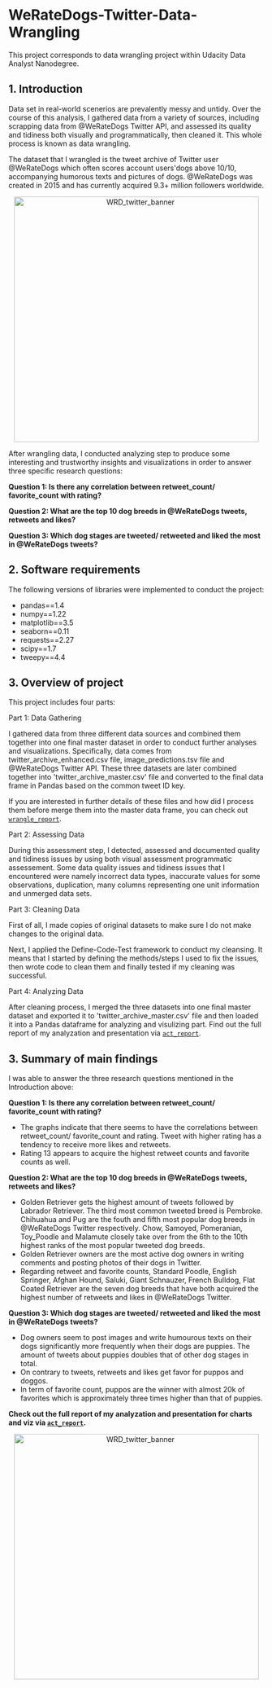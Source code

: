 # WeRateDogs-Twitter-Data-Wrangling
This project corresponds to data wrangling project within Udacity Data Analyst Nanodegree.

## 1. Introduction
Data set in real-world scenerios are prevalently messy and untidy. Over the course of this analysis, I gathered data from a variety of sources, including scrapping data from @WeRateDogs Twitter API, and assessed its quality and tidiness both visually and programmatically, then cleaned it. This whole process is known as data wrangling.

The dataset that I wrangled is the tweet archive of Twitter user @WeRateDogs which often scores account users'dogs above 10/10, accompanying humorous texts and pictures of dogs. @WeRateDogs was created in 2015 and has currently acquired 9.3+ million followers worldwide. 

<p align="center">
  <img width="482" alt="WRD_twitter_banner" src="https://user-images.githubusercontent.com/68494141/148898814-5c45e176-f36e-4895-be21-9cde60124cd0.png">
</p>

After wrangling data, I conducted analyzing step to produce some interesting and trustworthy insights and visualizations in order to answer three specific research questions:

**Question 1: Is there any correlation between retweet_count/ favorite_count with rating?**

**Question 2: What are the top 10 dog breeds in @WeRateDogs tweets, retweets and likes?**

**Question 3: Which dog stages are tweeted/ retweeted and liked the most in @WeRateDogs tweets?**

## 2. Software requirements
The following versions of libraries were implemented to conduct the project:
- pandas==1.4
- numpy==1.22
- matplotlib==3.5
- seaborn==0.11
- requests==2.27
- scipy==1.7
- tweepy==4.4

## 3. Overview of project
This project includes four parts:

Part 1: Data Gathering

I gathered data from three different data sources and combined them together into one final master dataset in order to conduct further analyses and visualizations. Specifically, data comes from twitter_archive_enhanced.csv file, image_predictions.tsv file and @WeRateDogs Twitter API. These three datasets are later combined together into 'twitter_archive_master.csv' file and converted to the final data frame in Pandas based on the common tweet ID key.

If you are interested in further details of these files and how did I process them before merge them into the master data frame, you can check out [`wrangle_report`](https://github.com/dorothy-nguyen/WeRateDogs-Twitter-Data-Wrangling/blob/main/wrangle_report.ipynb).

Part 2: Assessing Data

During this assessment step, I detected, assessed and documented quality and tidiness issues by using both visual assessment programmatic assessement. Some data quality issues and tidiness issues that I encountered were namely incorrect data types, inaccurate values for some observations, duplication, many columns representing one unit information and unmerged data sets. 

Part 3: Cleaning Data 

First of all, I made copies of original datasets to make sure I do not make changes to the original data.

Next, I applied the Define-Code-Test framework to conduct my cleansing. It means that I started by defining the methods/steps I used to fix the issues, then wrote code to clean them and finally tested if my cleaning was successful.

Part 4: Analyzing Data 

After cleaning process, I merged the three datasets into one final master dataset and exported it to 'twitter_archive_master.csv' file and then loaded it into a Pandas dataframe for analyzing and visulizing part. Find out the full report of my analyzation and presentation via [`act_report`](https://github.com/dorothy-nguyen/WeRateDogs-Twitter-Data-Wrangling/blob/main/act_report.ipynb).

## 3. Summary of main findings
I was able to answer the three research questions mentioned in the Introduction above:

**Question 1: Is there any correlation between retweet_count/ favorite_count with rating?**
- The graphs indicate that there seems to have the correlations between retweet_count/ favorite_count and rating. Tweet with higher rating has a tendency to receive more likes and retweets.
- Rating 13 appears to acquire the highest retweet counts and favorite counts as well.

**Question 2: What are the top 10 dog breeds in @WeRateDogs tweets, retweets and likes?**
- Golden Retriever gets the highest amount of tweets followed by Labrador Retriever. The third most common tweeted breed is Pembroke. Chihuahua and Pug are the fouth and fifth most popular dog breeds in @WeRateDogs Twitter respectively. Chow, Samoyed, Pomeranian, Toy_Poodle and Malamute closely take over from the 6th to the 10th highest ranks of the most popular tweeted dog breeds.
- Golden Retriever owners are the most active dog owners in writing comments and posting photos of their dogs in Twitter.
- Regarding retweet and favorite counts, Standard Poodle, English Springer, Afghan Hound, Saluki, Giant Schnauzer, French Bulldog, Flat Coated Retriever are the seven dog breeds that have both acquired the highest number of retweets and likes in @WeRateDogs Twitter.

**Question 3: Which dog stages are tweeted/ retweeted and liked the most in @WeRateDogs tweets?**
- Dog owners seem to post images and write humourous texts on their dogs significantly more frequently when their dogs are puppies. The amount of tweets about puppies doubles that of other dog stages in total. 
- On contrary to tweets, retweets and likes get favor for puppos and doggos. 
- In term of favorite count, puppos are the winner with almost 20k of favorites which is approximately three times higher than that of puppies. 

**Check out the full report of my analyzation and presentation for charts and viz via [`act_report`](https://github.com/dorothy-nguyen/WeRateDogs-Twitter-Data-Wrangling/blob/main/act_report.ipynb).**

<p align="center">
  <img width="482" alt="WRD_twitter_banner" src="[/path/to/img](https://github.com/dorothy-nguyen/WeRateDogs-Twitter-Data-Wrangling/blob/main/Happy_image.JPG).jpg">
</p>
